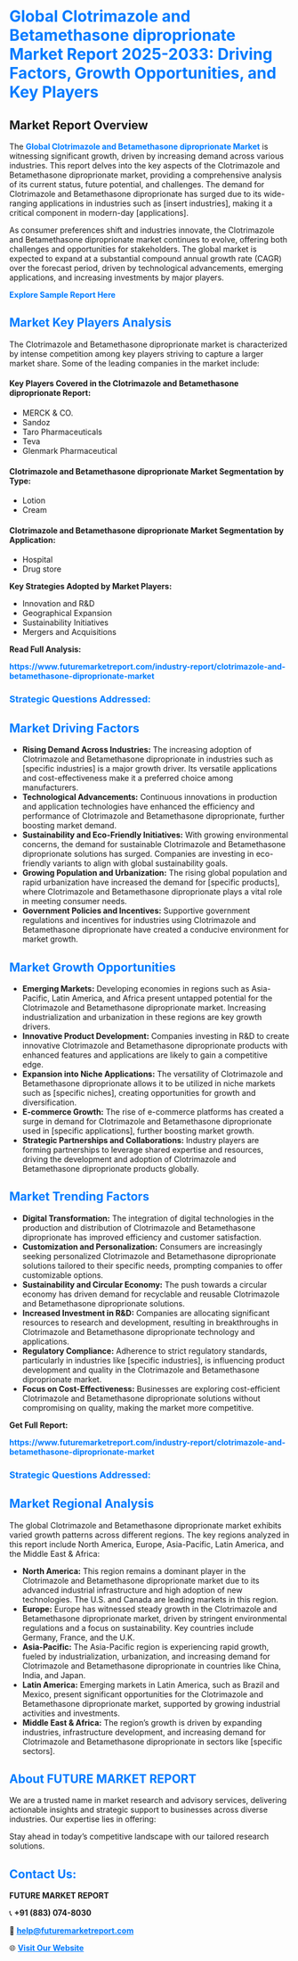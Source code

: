<h1 style="color: #007BFF;">Global Clotrimazole and Betamethasone diproprionate Market Report 2025-2033: Driving Factors, Growth Opportunities, and Key Players</h1>

<section id="overview">
<h2>Market Report Overview</h2>
<p>The <a href="https://www.futuremarketreport.com/industry-report/clotrimazole-and-betamethasone-diproprionate-market" style="color: #007BFF; text-decoration: none;"><strong>Global Clotrimazole and Betamethasone diproprionate Market</strong></a> is witnessing significant growth, driven by increasing demand across various industries. This report delves into the key aspects of the Clotrimazole and Betamethasone diproprionate market, providing a comprehensive analysis of its current status, future potential, and challenges. The demand for Clotrimazole and Betamethasone diproprionate has surged due to its wide-ranging applications in industries such as [insert industries], making it a critical component in modern-day [applications].</p>
<p>As consumer preferences shift and industries innovate, the Clotrimazole and Betamethasone diproprionate market continues to evolve, offering both challenges and opportunities for stakeholders. The global market is expected to expand at a substantial compound annual growth rate (CAGR) over the forecast period, driven by technological advancements, emerging applications, and increasing investments by major players.</p>
</section>

<section id="overview">
<p><a href="https://www.futuremarketreport.com/request-sample/reportId=92562" style="color: #007BFF; text-decoration: none;"><strong>Explore Sample Report Here</strong></a></p>
</section>

<section id="key-players">
<h2 style="color: #007BFF;">Market Key Players Analysis</h2>
<p>The Clotrimazole and Betamethasone diproprionate market is characterized by intense competition among key players striving to capture a larger market share. Some of the leading companies in the market include:</p>
<h4>Key Players Covered in the Clotrimazole and Betamethasone diproprionate Report:</h4>
<ul><li>MERCK &amp; CO.</li><li>Sandoz</li><li>Taro Pharmaceuticals</li><li>Teva</li><li>Glenmark Pharmaceutical</li></ul>
<h4>Clotrimazole and Betamethasone diproprionate Market Segmentation by Type:</h4>
<ul><li>Lotion</li><li>Cream</li></ul>

<h4>Clotrimazole and Betamethasone diproprionate Market Segmentation by Application:</h4>
<ul><li>Hospital</li><li>Drug store</li></ul>
<p><strong>Key Strategies Adopted by Market Players:</strong></p>
<ul>
<li>Innovation and R&D</li>
<li>Geographical Expansion</li>
<li>Sustainability Initiatives</li>
<li>Mergers and Acquisitions</li>
</ul>
</section>

<section>
<p><strong>Read Full Analysis: </strong></p><a href="https://www.futuremarketreport.com/industry-report/clotrimazole-and-betamethasone-diproprionate-market" style="color: #007BFF; text-decoration: none;"><strong>https://www.futuremarketreport.com/industry-report/clotrimazole-and-betamethasone-diproprionate-market</strong></a>
<h3 style="color: #007BFF;">Strategic Questions Addressed:</h3>
</section>

<section id="driving-factors">
<h2 style="color: #007BFF;">Market Driving Factors</h2>
<ul>
<li><strong>Rising Demand Across Industries:</strong> The increasing adoption of Clotrimazole and Betamethasone diproprionate in industries such as [specific industries] is a major growth driver. Its versatile applications and cost-effectiveness make it a preferred choice among manufacturers.</li>
<li><strong>Technological Advancements:</strong> Continuous innovations in production and application technologies have enhanced the efficiency and performance of Clotrimazole and Betamethasone diproprionate, further boosting market demand.</li>
<li><strong>Sustainability and Eco-Friendly Initiatives:</strong> With growing environmental concerns, the demand for sustainable Clotrimazole and Betamethasone diproprionate solutions has surged. Companies are investing in eco-friendly variants to align with global sustainability goals.</li>
<li><strong>Growing Population and Urbanization:</strong> The rising global population and rapid urbanization have increased the demand for [specific products], where Clotrimazole and Betamethasone diproprionate plays a vital role in meeting consumer needs.</li>
<li><strong>Government Policies and Incentives:</strong> Supportive government regulations and incentives for industries using Clotrimazole and Betamethasone diproprionate have created a conducive environment for market growth.</li>
</ul>
</section>

<section id="growth-opportunities">
<h2 style="color: #007BFF;">Market Growth Opportunities</h2>
<ul>
<li><strong>Emerging Markets:</strong> Developing economies in regions such as Asia-Pacific, Latin America, and Africa present untapped potential for the Clotrimazole and Betamethasone diproprionate market. Increasing industrialization and urbanization in these regions are key growth drivers.</li>
<li><strong>Innovative Product Development:</strong> Companies investing in R&D to create innovative Clotrimazole and Betamethasone diproprionate products with enhanced features and applications are likely to gain a competitive edge.</li>
<li><strong>Expansion into Niche Applications:</strong> The versatility of Clotrimazole and Betamethasone diproprionate allows it to be utilized in niche markets such as [specific niches], creating opportunities for growth and diversification.</li>
<li><strong>E-commerce Growth:</strong> The rise of e-commerce platforms has created a surge in demand for Clotrimazole and Betamethasone diproprionate used in [specific applications], further boosting market growth.</li>
<li><strong>Strategic Partnerships and Collaborations:</strong> Industry players are forming partnerships to leverage shared expertise and resources, driving the development and adoption of Clotrimazole and Betamethasone diproprionate products globally.</li>
</ul>
</section>

<section id="trending-factors">
<h2 style="color: #007BFF;">Market Trending Factors</h2>
<ul>
<li><strong>Digital Transformation:</strong> The integration of digital technologies in the production and distribution of Clotrimazole and Betamethasone diproprionate has improved efficiency and customer satisfaction.</li>
<li><strong>Customization and Personalization:</strong> Consumers are increasingly seeking personalized Clotrimazole and Betamethasone diproprionate solutions tailored to their specific needs, prompting companies to offer customizable options.</li>
<li><strong>Sustainability and Circular Economy:</strong> The push towards a circular economy has driven demand for recyclable and reusable Clotrimazole and Betamethasone diproprionate solutions.</li>
<li><strong>Increased Investment in R&D:</strong> Companies are allocating significant resources to research and development, resulting in breakthroughs in Clotrimazole and Betamethasone diproprionate technology and applications.</li>
<li><strong>Regulatory Compliance:</strong> Adherence to strict regulatory standards, particularly in industries like [specific industries], is influencing product development and quality in the Clotrimazole and Betamethasone diproprionate market.</li>
<li><strong>Focus on Cost-Effectiveness:</strong> Businesses are exploring cost-efficient Clotrimazole and Betamethasone diproprionate solutions without compromising on quality, making the market more competitive.</li>
</ul>
</section>

<section>
<p><strong>Get Full Report: </strong></p><a href="https://www.futuremarketreport.com/industry-report/clotrimazole-and-betamethasone-diproprionate-market" style="color: #007BFF; text-decoration: none;"><strong>https://www.futuremarketreport.com/industry-report/clotrimazole-and-betamethasone-diproprionate-market</strong></a>
<h3 style="color: #007BFF;">Strategic Questions Addressed:</h3>
</section>


<section id="regional-analysis">
<h2 style="color: #007BFF;">Market Regional Analysis</h2>
<p>The global Clotrimazole and Betamethasone diproprionate market exhibits varied growth patterns across different regions. The key regions analyzed in this report include North America, Europe, Asia-Pacific, Latin America, and the Middle East & Africa:</p>
<ul>
<li><strong>North America:</strong> This region remains a dominant player in the Clotrimazole and Betamethasone diproprionate market due to its advanced industrial infrastructure and high adoption of new technologies. The U.S. and Canada are leading markets in this region.</li>
<li><strong>Europe:</strong> Europe has witnessed steady growth in the Clotrimazole and Betamethasone diproprionate market, driven by stringent environmental regulations and a focus on sustainability. Key countries include Germany, France, and the U.K.</li>
<li><strong>Asia-Pacific:</strong> The Asia-Pacific region is experiencing rapid growth, fueled by industrialization, urbanization, and increasing demand for Clotrimazole and Betamethasone diproprionate in countries like China, India, and Japan.</li>
<li><strong>Latin America:</strong> Emerging markets in Latin America, such as Brazil and Mexico, present significant opportunities for the Clotrimazole and Betamethasone diproprionate market, supported by growing industrial activities and investments.</li>
<li><strong>Middle East & Africa:</strong> The region’s growth is driven by expanding industries, infrastructure development, and increasing demand for Clotrimazole and Betamethasone diproprionate in sectors like [specific sectors].</li>
</ul>
</section>

<footer>
<h2 style="color: #007BFF;">About FUTURE MARKET REPORT</h2>
<p>We are a trusted name in market research and advisory services, delivering actionable insights and strategic support to businesses across diverse industries. Our expertise lies in offering:</p>

<p>Stay ahead in today’s competitive landscape with our tailored research solutions.</p>

<h2 style="color: #007BFF;">Contact Us:</h2>
<p><strong>FUTURE MARKET REPORT</strong></p>
<p>📞 <strong>+91 (883) 074-8030</strong></p>
<p>📧 <strong><a href="mailto:help@futuremarketreport.com" style="color: #007BFF;">help@futuremarketreport.com</a></strong></p>
<p>🌐 <strong><a href="https://www.futuremarketreport.com/" style="color: #007BFF;">Visit Our Website</a></strong></p>
</footer>